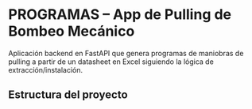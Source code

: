 # PROGRAMAS – App de Pulling de Bombeo Mecánico

Aplicación backend en FastAPI que genera programas de maniobras de pulling
a partir de un datasheet en Excel siguiendo la lógica de extracción/instalación.

## Estructura del proyecto 

